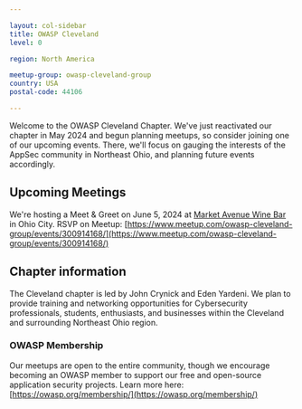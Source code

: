 ```yaml
---

layout: col-sidebar
title: OWASP Cleveland
level: 0

region: North America

meetup-group: owasp-cleveland-group
country: USA
postal-code: 44106

---
```

Welcome to the OWASP Cleveland Chapter. We've just reactivated our chapter in May 2024 and begun planning meetups, so consider joining one of our upcoming events. There, we'll focus on gauging the interests of the AppSec community in Northeast Ohio, and planning future events accordingly.

## Upcoming Meetings

We're hosting a Meet & Greet on June 5, 2024 at [Market Avenue Wine Bar](https://marketavenuewinebar.com/) in Ohio City. RSVP on Meetup: [https://www.meetup.com/owasp-cleveland-group/events/300914168/](https://www.meetup.com/owasp-cleveland-group/events/300914168/)


## Chapter information

The Cleveland chapter is led by John Crynick and Eden Yardeni. We plan to provide training and networking opportunities for Cybersecurity professionals, students, enthusiasts, and businesses within the Cleveland and surrounding Northeast Ohio region. 

### OWASP Membership

Our meetups are open to the entire community, though we encourage becoming an OWASP member to support our free and open-source application security projects. Learn more here: [https://owasp.org/membership/](https://owasp.org/membership/)

<!-- end list -->




